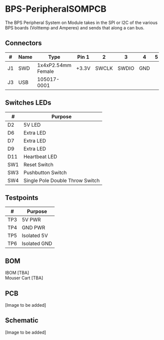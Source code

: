 # BPS-PeripheralSOMPCB
The BPS Peripheral System on Module takes in the SPI or I2C of the various BPS boards (Volttemp and Amperes) and sends that along a can bus.


## Connectors
| # | Name | Type | Pin 1 | 2 | 3 | 4 | 5 | 6 | Purpose |
| - | - | - | - | - | - | - | - | - | - |
| J1  | SWD | 1x4xP2.54mm Female | +3.3V | SWCLK | SWDIO | GND | | | Flashing |
| J3  | USB  | 105017-0001 | | | | | | | USB Debugging |


## Switches LEDs
| # | Purpose |
| - | - |
| D2  | 5V LED |
| D6  | Extra LED |
| D7  | Extra LED |
| D9  | Extra LED |
| D11 | Heartbeat LED|
| SW1 | Reset Switch|
| SW3 | Pushbutton Switch|
| SW4 | Single Pole Double Throw Switch|

## Testpoints
| # | Purpose |
| - | - |
| TP3 | 5V PWR |
| TP4 | GND PWR |
| TP5 | Isolated 5V |
| TP6 | Isolated GND |

## BOM
IBOM [TBA]  
Mouser Cart [TBA]

## PCB
[Image to be added]

## Schematic
[Image to be added]